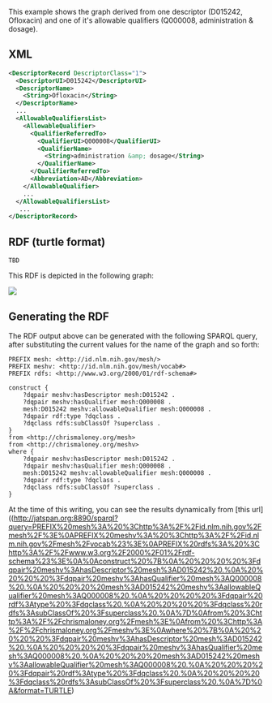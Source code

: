 This example shows the graph derived from one descriptor (D015242, Ofloxacin) and one of it's allowable qualifiers (Q000008, administration &amp; dosage).

## XML

```xml
<DescriptorRecord DescriptorClass="1">
  <DescriptorUI>D015242</DescriptorUI>
  <DescriptorName>
    <String>Ofloxacin</String>
  </DescriptorName>
  ...
  <AllowableQualifiersList>
    <AllowableQualifier>
      <QualifierReferredTo>
        <QualifierUI>Q000008</QualifierUI>
        <QualifierName>
          <String>administration &amp; dosage</String>
        </QualifierName>
      </QualifierReferredTo>
      <Abbreviation>AD</Abbreviation>
    </AllowableQualifier>
    ...
  </AllowableQualifiersList>
   ...
</DescriptorRecord>
```

## RDF (turtle format)

```
TBD
```

This RDF is depicted in the following graph:

![](https://github.com/HHS/mesh-rdf/blob/master/doc/DQPair.png)

## Generating the RDF

The RDF output above can be generated with the following SPARQL query, after substituting the current values for the name of the graph and so forth:

```sparql
PREFIX mesh: <http://id.nlm.nih.gov/mesh/>
PREFIX meshv: <http://id.nlm.nih.gov/mesh/vocab#>
PREFIX rdfs: <http://www.w3.org/2000/01/rdf-schema#>

construct {
    ?dqpair meshv:hasDescriptor mesh:D015242 .
    ?dqpair meshv:hasQualifier mesh:Q000008 .
    mesh:D015242 meshv:allowableQualifier mesh:Q000008 .
    ?dqpair rdf:type ?dqclass .
    ?dqclass rdfs:subClassOf ?superclass .
}
from <http://chrismaloney.org/mesh>
from <http://chrismaloney.org/meshv>
where {
    ?dqpair meshv:hasDescriptor mesh:D015242 .
    ?dqpair meshv:hasQualifier mesh:Q000008 .
    mesh:D015242 meshv:allowableQualifier mesh:Q000008 .
    ?dqpair rdf:type ?dqclass .
    ?dqclass rdfs:subClassOf ?superclass .
}
```

At the time of this writing, you can see the results dynamically from [this
url]((http://jatspan.org:8890/sparql?query=PREFIX%20mesh%3A%20%3Chttp%3A%2F%2Fid.nlm.nih.gov%2Fmesh%2F%3E%0APREFIX%20meshv%3A%20%3Chttp%3A%2F%2Fid.nlm.nih.gov%2Fmesh%2Fvocab%23%3E%0APREFIX%20rdfs%3A%20%3Chttp%3A%2F%2Fwww.w3.org%2F2000%2F01%2Frdf-schema%23%3E%0A%0Aconstruct%20%7B%0A%20%20%20%20%3Fdqpair%20meshv%3AhasDescriptor%20mesh%3AD015242%20.%0A%20%20%20%20%3Fdqpair%20meshv%3AhasQualifier%20mesh%3AQ000008%20.%0A%20%20%20%20mesh%3AD015242%20meshv%3AallowableQualifier%20mesh%3AQ000008%20.%0A%20%20%20%20%3Fdqpair%20rdf%3Atype%20%3Fdqclass%20.%0A%20%20%20%20%3Fdqclass%20rdfs%3AsubClassOf%20%3Fsuperclass%20.%0A%7D%0Afrom%20%3Chttp%3A%2F%2Fchrismaloney.org%2Fmesh%3E%0Afrom%20%3Chttp%3A%2F%2Fchrismaloney.org%2Fmeshv%3E%0Awhere%20%7B%0A%20%20%20%20%3Fdqpair%20meshv%3AhasDescriptor%20mesh%3AD015242%20.%0A%20%20%20%20%3Fdqpair%20meshv%3AhasQualifier%20mesh%3AQ000008%20.%0A%20%20%20%20mesh%3AD015242%20meshv%3AallowableQualifier%20mesh%3AQ000008%20.%0A%20%20%20%20%3Fdqpair%20rdf%3Atype%20%3Fdqclass%20.%0A%20%20%20%20%3Fdqclass%20rdfs%3AsubClassOf%20%3Fsuperclass%20.%0A%7D%0A&format=TURTLE)